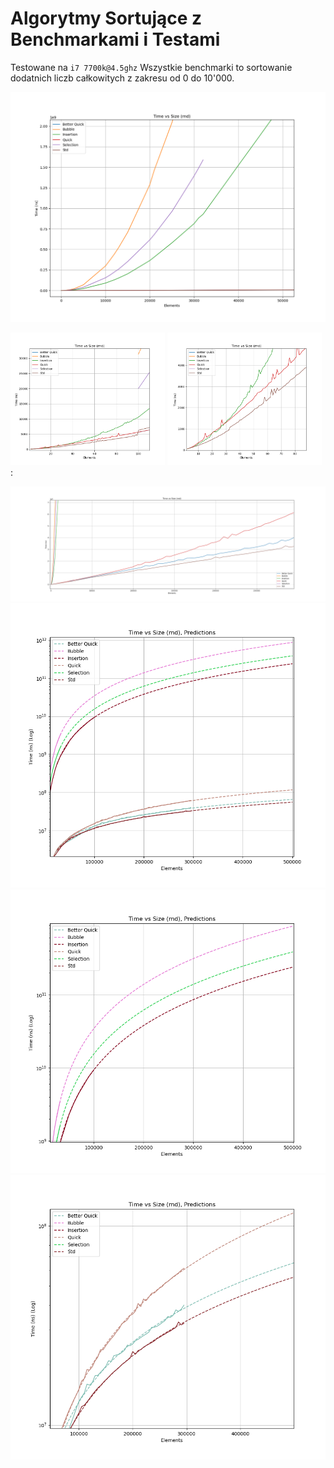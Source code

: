 # Algorytmy Sortujące z Benchmarkami i Testami
Testowane na `i7 7700k@4.5ghz`
Wszystkie benchmarki to sortowanie dodatnich liczb całkowitych z zakresu od 0 do 10'000. 

<img src="Benchmarks%20Output/Figure_1.png"/>
<p float="left">
<img src="Benchmarks%20Output/Figure_12.png", width="49%"/>
<img src="Benchmarks%20Output/Figure_13.png", width="49%"/> :
</p>
<img src="Benchmarks%20Output/Figure_11.png"/>
<img src="Benchmarks%20Output/Figure_3.png"/>
<img src="Benchmarks%20Output/Figure_31.png"/>
<img src="Benchmarks%20Output/Figure_32.png"/>
